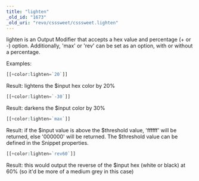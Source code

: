```yaml
---
title: "lighten"
_old_id: "1673"
_old_uri: "revo/csssweet/csssweet.lighten"
---
```


 lighten is an Output Modifier that accepts a hex value and percentage (+ or -) option. Additionally, 'max' or 'rev' can be set as an option, with or without a percentage.

 Examples:

``` php
[[+color:lighten=`20`]]
```

 Result: lightens the $input hex color by 20%

``` php
[[+color:lighten=`-30`]]
```

 Result: darkens the $input color by 30%

``` php
[[+color:lighten=`max`]]
```

 Result: if the $input value is above the $threshold value, 'ffffff' will be returned, else '000000' will be returned. The $threshold value can be defined in the Snippet properties.

``` php
[[+color:lighten=`rev60`]]
```

 Result: this would output the reverse of the $input hex (white or black) at 60% (so it'd be more of a medium grey in this case)